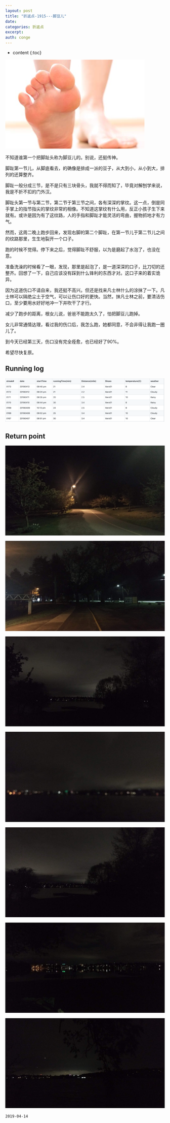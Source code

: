 ```yaml
---
layout: post
title: "折返点-1915---脚豆儿"
date:
categories: 折返点
excerpt:
auth: conge
---
```

* content
{:toc}

![foot](/assets/images/折返点/118382-32c9f0380184ba0c.png)

不知道谁第一个把脚趾头称为脚豆儿的。别说，还挺传神。

脚趾第一节儿，从脚底看去，的确像是排成一派的豆子，从大到小，从小到大，排列的还算整齐。

脚趾一般分成三节，是不是只有三块骨头，我就不得而知了，毕竟对解刨学来说，我是不折不扣的门外汉。

脚趾头第一节与第二节，第二节于第三节之间，各有深深的掌纹。这一点，倒是同手掌上的指节指尖的掌纹非常的相像。不知道这掌纹有什么用，反正小孩子生下来就有。或许是因为有了这纹路，人的手指和脚趾才能灵活的弯曲，握物抓地才有力气。

然而，这周二晚上跑步回来，发现右脚的第二个脚趾，在第一节儿于第二节儿之间的纹路那里，生生地裂开一个口子。

跑的时候不觉得。停下来之后，觉得脚趾不舒服，以为是磨起了水泡了，也没在意。

准备洗澡的时候看了一眼，发现，那里是起泡了，是一道深深的口子，比刀切的还整齐。回想了一下，自己应该没有踩到什么锋利的东西才对。这口子来的着实诡异。

因为这道伤口不请自来，我还挺不高兴。但还是找来凡士林什么的涂抹了一下。凡士林可以隔绝尘土于空气，可以让伤口好的更快。当然，抹凡士林之前，要清洁伤口，至少要用水好好地冲一下并吹干了才行。

减少了跑步的距离，根女儿说，爸爸不能跑太久了，怕把脚豆儿跑掉。

女儿非常通情达理，看过我的伤口后，我怎么跑，她都同意，不会非得让我跑一圈儿了。

到今天已经第三天，伤口没有完全痊愈，也已经好了90%。

希望尽快复原。

## Running log
![Running log, week 15, 2019](/assets/images/折返点/118382-6faaa56b2db8e18e.png)

## Return point

![20190407.jpg](/assets/images/折返点/118382-1459f644392cc75c.jpg)

![20190408.jpg](/assets/images/折返点/118382-3ee1d642392f897e.jpg)

![20190409.jpg](/assets/images/折返点/118382-d85a2b761f0b6a87.jpg)

![20190410.jpg](/assets/images/折返点/118382-e7abb40e1c666b7e.jpg)

![20190411.jpg](/assets/images/折返点/118382-ac6e9bdfe145a7c3.jpg)

![20190412.jpg](/assets/images/折返点/118382-996f8492e3d4b1b3.jpg)

![20190413.jpg](/assets/images/折返点/118382-4b46ede8dbb3cf2f.jpg)









```
2019-04-14
```
